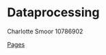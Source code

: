 # Dataprocessing
Charlotte Smoor 
10786902

[Pages](https://github.com/CharlotteSmoor/Dataprocessing)

